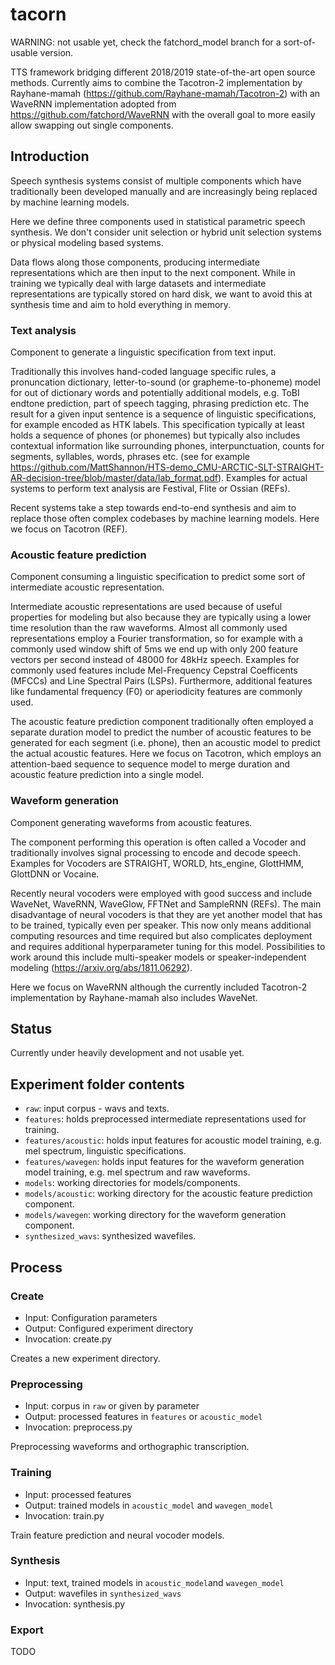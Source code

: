 # tacorn

WARNING: not usable yet, check the fatchord_model branch for a sort-of-usable version.

TTS framework bridging different 2018/2019 state-of-the-art open source methods.
Currently aims to combine the Tacotron-2 implementation by Rayhane-mamah (https://github.com/Rayhane-mamah/Tacotron-2) with an WaveRNN implementation adopted from https://github.com/fatchord/WaveRNN with the overall goal to more easily allow swapping out single components.

## Introduction

Speech synthesis systems consist of multiple components which have traditionally been developed manually and are increasingly being replaced by machine learning models.

Here we define three components used in statistical parametric speech synthesis. We don't consider unit selection or hybrid unit selection systems or physical modeling based systems.

Data flows along those components, producing intermediate representations which are then input to the next component. While in training we typically deal with large datasets and intermediate representations are typically stored on hard disk, we want to avoid this at synthesis time and aim to hold everything in memory.

### Text analysis
Component to generate a linguistic specification from text input.

Traditionally this involves hand-coded language specific rules, a pronuncation dictionary, letter-to-sound (or grapheme-to-phoneme) model for out of dictionary words and potentially additional models, e.g. ToBI endtone prediction, part of speech tagging, phrasing prediction etc.
The result for a given input sentence is a sequence of linguistic specifications, for example encoded as HTK labels. This specification typically at least holds a sequence of phones (or phonemes) but typically also includes contextual information like surrounding phones, interpunctuation, counts for segments, syllables, words, phrases etc. (see for example <https://github.com/MattShannon/HTS-demo_CMU-ARCTIC-SLT-STRAIGHT-AR-decision-tree/blob/master/data/lab_format.pdf>).
Examples for actual systems to perform text analysis are Festival, Flite or Ossian (REFs).

Recent systems take a step towards end-to-end synthesis and aim to replace those often complex codebases by machine learning models. 
Here we focus on Tacotron (REF).

### Acoustic feature prediction
Component consuming a linguistic specification to predict some sort of intermediate acoustic representation.

Intermediate acoustic representations are used because of useful properties for modeling but also because they are typically using a lower time resolution than the raw waveforms. Almost all commonly used representations employ a Fourier transformation, so for example with a commonly used window shift of 5ms we end up with only 200 feature vectors per second instead of 48000 for 48kHz speech. 
Examples for commonly used features include Mel-Frequency Cepstral Coefficents (MFCCs) and Line Spectral Pairs (LSPs).
Furthermore, additional features like fundamental frequency (F0) or aperiodicity features are commonly used.

The acoustic feature prediction component traditionally often employed a separate duration model to predict the number of acoustic features to be generated for each segment (i.e. phone), then an acoustic model to predict the actual acoustic features. Here we focus on Tacotron, which employs an attention-baed sequence to sequence model to merge duration and acoustic feature prediction into a single model.

### Waveform generation
Component generating waveforms from acoustic features.

The component performing this operation is often called a Vocoder and traditionally involves signal processing to encode and decode speech. Examples for Vocoders are STRAIGHT, WORLD, hts_engine, GlottHMM, GlottDNN or Vocaine.

Recently neural vocoders were employed with good success and include WaveNet, WaveRNN, WaveGlow, FFTNet and SampleRNN (REFs).
The main disadvantage of neural vocoders is that they are yet another model that has to be trained, typically even per speaker. This now only means additional computing resources and time required but also complicates deployment and requires additional hyperparameter tuning for this model. Possibilities to work around this include multi-speaker models or speaker-independent modeling (<https://arxiv.org/abs/1811.06292>).

Here we focus on WaveRNN although the currently included Tacotron-2 implementation by Rayhane-mamah also includes WaveNet.


## Status

Currently under heavily development and not usable yet.

## Experiment folder contents

- `raw`: input corpus - wavs and texts.
- `features`: holds preprocessed intermediate representations used for training.
- `features/acoustic`: holds input features for acoustic model training, e.g. mel spectrum, linguistic specifications.
- `features/wavegen`: holds input features for the waveform generation model training, e.g. mel spectrum and raw waveforms.
- `models`: working directories for models/components.
- `models/acoustic`: working directory for the acoustic feature prediction component.
- `models/wavegen`: working directory for the waveform generation component.
- `synthesized_wavs`: synthesized wavefiles.


## Process

### Create

* Input: Configuration parameters
* Output: Configured experiment directory
* Invocation: create.py

Creates a new experiment directory.


### Preprocessing

* Input: corpus in `raw` or given by parameter
* Output: processed features in `features` or `acoustic_model`
* Invocation: preprocess.py

Preprocessing waveforms and orthographic transcription.


### Training

* Input: processed features 
* Output: trained models in `acoustic_model` and `wavegen_model`
* Invocation: train.py

Train feature prediction and neural vocoder models.

### Synthesis

* Input: text, trained models in `acoustic_model`and `wavegen_model`
* Output: wavefiles in `synthesized_wavs`
* Invocation: synthesis.py


### Export

TODO
